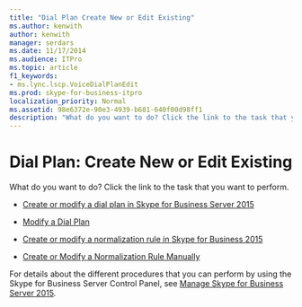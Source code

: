 ```yaml
---
title: "Dial Plan Create New or Edit Existing"
ms.author: kenwith
author: kenwith
manager: serdars
ms.date: 11/17/2014
ms.audience: ITPro
ms.topic: article
f1_keywords:
- ms.lync.lscp.VoiceDialPlanEdit
ms.prod: skype-for-business-itpro
localization_priority: Normal
ms.assetid: 98e6372e-90e3-4939-b681-640f00d98ff1
description: "What do you want to do? Click the link to the task that you want to perform."
---
```


# Dial Plan: Create New or Edit Existing
 
What do you want to do? Click the link to the task that you want to perform.
  
- [Create or modify a dial plan in Skype for Business Server 2015](../../deploy/deploy-enterprise-voice/dial-plans.md)
    
- [Modify a Dial Plan](http://technet.microsoft.com/library/a91f02df-cf60-40cf-82fe-e0342c118b91.aspx)
    
- [Create or modify a normalization rule in Skype for Business 2015](../../deploy/deploy-enterprise-voice/normalization-rules.md)
    
- [Create or Modify a Normalization Rule Manually](http://technet.microsoft.com/library/fc0335e6-8830-4cfb-8c64-6aeb98c0a992.aspx)
    
For details about the different procedures that you can perform by using the Skype for Business Server Control Panel, see [Manage Skype for Business Server 2015](../../manage/manage.md).

